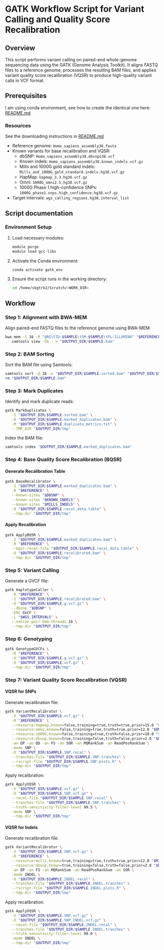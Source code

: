 # GATK Workflow Script for Variant Calling and Quality Score Recalibration

## Overview
This script performs variant calling on paired-end whole-genome sequencing data using the GATK (Genome Analysis Toolkit). It aligns FASTQ files to a reference genome, processes the resulting BAM files, and applies variant quality score recalibration (VQSR) to produce high-quality variant calls in VCF format.

## Prerequisites

I am using conda environment, see how to create the identical one here:
[README.md](README.md)



### Resources

See the downloading instructions in [README.md](README.md)
- Reference genome: `Homo_sapiens_assembly38.fasta`
- Known variants for base recalibration and VQSR:
  - dbSNP: `Homo_sapiens_assembly38.dbsnp138.vcf`
  - Known indels: `Homo_sapiens_assembly38.known_indels.vcf.gz`
  - Mills and 1000G gold standard indels: `Mills_and_1000G_gold_standard.indels.hg38.vcf.gz`
  - HapMap: `hapmap_3.3.hg38.vcf.gz`
  - Omni: `1000G_omni2.5.hg38.vcf.gz`
  - 1000G Phase 1 high-confidence SNPs: `1000G_phase1.snps.high_confidence.hg38.vcf.gz`
- Target intervals: `wgs_calling_regions.hg38.interval_list`


## Script documentation
### Environment Setup

1. Load necessary modules:
   ```bash
   module purge
   module load gcc-libs
   ```
2. Activate the Conda environment:
   ```bash
   conda activate gatk_env
   ```
3. Ensure the script runs in the working directory:
   ```bash
   cd /home/skgtrk2/Scratch/<WORK_DIR>
   ```

## Workflow

### Step 1: Alignment with BWA-MEM
Align paired-end FASTQ files to the reference genome using BWA-MEM:
```bash
bwa mem -t 16 -R "@RG\tID:$SAMPLE\tSM:$SAMPLE\tPL:ILLUMINA" "$REFERENCE" "$FASTQ1" "$FASTQ2" | \
   samtools view -Sb - > "$OUTPUT_DIR/$SAMPLE.bam"
```

### Step 2: BAM Sorting
Sort the BAM file using Samtools:
```bash
samtools sort -@ 16 -o "$OUTPUT_DIR/$SAMPLE.sorted.bam" "$OUTPUT_DIR/$SAMPLE.bam"
rm "$OUTPUT_DIR/$SAMPLE.bam"
```

### Step 3: Mark Duplicates
Identify and mark duplicate reads:
```bash
gatk MarkDuplicates \
   -I "$OUTPUT_DIR/$SAMPLE.sorted.bam" \
   -O "$OUTPUT_DIR/$SAMPLE.marked_duplicates.bam" \
   -M "$OUTPUT_DIR/$SAMPLE.duplicate_metrics.txt" \
   --TMP_DIR "$OUTPUT_DIR/tmp"
```
Index the BAM file:
```bash
samtools index "$OUTPUT_DIR/$SAMPLE.marked_duplicates.bam"
```

### Step 4: Base Quality Score Recalibration (BQSR)
#### Generate Recalibration Table
```bash
gatk BaseRecalibrator \
   -I "$OUTPUT_DIR/$SAMPLE.marked_duplicates.bam" \
   -R "$REFERENCE" \
   --known-sites "$DBSNP" \
   --known-sites "$KNOWN_INDELS" \
   --known-sites "$MILLS_INDELS" \
   -O "$OUTPUT_DIR/$SAMPLE.recal_data.table" \
   --tmp-dir "$OUTPUT_DIR/tmp"
```
#### Apply Recalibration
```bash
gatk ApplyBQSR \
   -I "$OUTPUT_DIR/$SAMPLE.marked_duplicates.bam" \
   -R "$REFERENCE" \
   --bqsr-recal-file "$OUTPUT_DIR/$SAMPLE.recal_data.table" \
   -O "$OUTPUT_DIR/$SAMPLE.recalibrated.bam" \
   --tmp-dir "$OUTPUT_DIR/tmp"
```

### Step 5: Variant Calling
Generate a GVCF file:
```bash
gatk HaplotypeCaller \
   -R "$REFERENCE" \
   -I "$OUTPUT_DIR/$SAMPLE.recalibrated.bam" \
   -O "$OUTPUT_DIR/$SAMPLE.g.vcf.gz" \
   --dbsnp "$DBSNP" \
   -ERC GVCF \
   -L "$WGS_INTERVALS" \
   --native-pair-hmm-threads 16 \
   --tmp-dir "$OUTPUT_DIR/tmp"
```

### Step 6: Genotyping
```bash
gatk GenotypeGVCFs \
   -R "$REFERENCE" \
   -V "$OUTPUT_DIR/$SAMPLE.g.vcf.gz" \
   -O "$OUTPUT_DIR/$SAMPLE.vcf.gz" \
   --tmp-dir "$OUTPUT_DIR/tmp"
```

### Step 7: Variant Quality Score Recalibration (VQSR)
#### VQSR for SNPs
Generate recalibration file:
```bash
gatk VariantRecalibrator \
   -V "$OUTPUT_DIR/$SAMPLE.vcf.gz" \
   -R "$REFERENCE" \
   --resource:hapmap,known=false,training=true,truth=true,prior=15.0 "$HAPMAP" \
   --resource:omni,known=false,training=true,truth=true,prior=12.0 "$OMNI" \
   --resource:1000G,known=false,training=true,truth=false,prior=10.0 "$PHASE1_1000G" \
   --resource:dbsnp,known=true,training=false,truth=false,prior=2.0 "$DBSNP" \
   -an DP -an QD -an FS -an SOR -an MQRankSum -an ReadPosRankSum \
   -mode SNP \
   -O "$OUTPUT_DIR/$SAMPLE.SNP.recal" \
   --tranches-file "$OUTPUT_DIR/$SAMPLE.SNP.tranches" \
   --rscript-file "$OUTPUT_DIR/$SAMPLE.SNP.plots.R" \
   --tmp-dir "$OUTPUT_DIR/tmp"
```
Apply recalibration:
```bash
gatk ApplyVQSR \
   -V "$OUTPUT_DIR/$SAMPLE.vcf.gz" \
   -O "$OUTPUT_DIR/$SAMPLE.SNP.vcf.gz" \
   --recal-file "$OUTPUT_DIR/$SAMPLE.SNP.recal" \
   --tranches-file "$OUTPUT_DIR/$SAMPLE.SNP.tranches" \
   --truth-sensitivity-filter-level 99.5 \
   -mode SNP \
   --tmp-dir "$OUTPUT_DIR/tmp"
```
#### VQSR for Indels
Generate recalibration file:
```bash
gatk VariantRecalibrator \
   -V "$OUTPUT_DIR/$SAMPLE.SNP.vcf.gz" \
   -R "$REFERENCE" \
   --resource:mills,known=true,training=true,truth=true,prior=12.0 "$MILLS_INDELS" \
   --resource:dbsnp,known=true,training=false,truth=false,prior=2.0 "$DBSNP" \
   -an DP -an FS -an MQRankSum -an ReadPosRankSum -an SOR \
   -mode INDEL \
   -O "$OUTPUT_DIR/$SAMPLE.INDEL.recal" \
   --tranches-file "$OUTPUT_DIR/$SAMPLE.INDEL.tranches" \
   --rscript-file "$OUTPUT_DIR/$SAMPLE.INDEL.plots.R" \
   --tmp-dir "$OUTPUT_DIR/tmp"
```
Apply recalibration:
```bash
gatk ApplyVQSR \
   -V "$OUTPUT_DIR/$SAMPLE.SNP.vcf.gz" \
   -O "$OUTPUT_DIR/$SAMPLE.SNP.INDEL.vcf.gz" \
   --recal-file "$OUTPUT_DIR/$SAMPLE.INDEL.recal" \
   --tranches-file "$OUTPUT_DIR/$SAMPLE.INDEL.tranches" \
   --truth-sensitivity-filter-level 99.0 \
   -mode INDEL \
   --tmp-dir "$OUTPUT_DIR/tmp"
```


